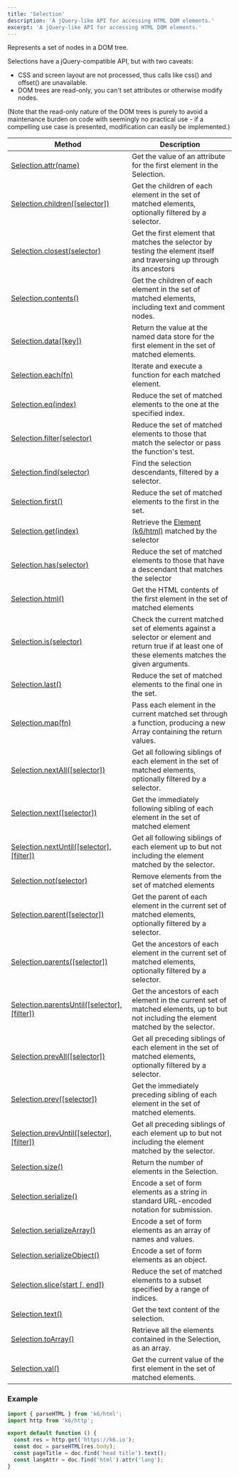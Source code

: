 ```yaml
---
title: 'Selection'
description: 'A jQuery-like API for accessing HTML DOM elements.'
excerpt: 'A jQuery-like API for accessing HTML DOM elements.'
---
```


Represents a set of nodes in a DOM tree.

Selections have a jQuery-compatible API, but with two caveats:

- CSS and screen layout are not processed, thus calls like css() and offset() are unavailable.
- DOM trees are read-only, you can't set attributes or otherwise modify nodes.

(Note that the read-only nature of the DOM trees is purely to avoid a maintenance burden on code with seemingly no practical use - if a compelling use case is presented, modification can easily be implemented.)

| Method                                                                                                                         | Description                                                                                                                                            |
| ------------------------------------------------------------------------------------------------------------------------------ | ------------------------------------------------------------------------------------------------------------------------------------------------------ |
| [Selection.attr(name)](/v0.32/javascript-api/k6-html/selection/selection-attr-name)                                            | Get the value of an attribute for the first element in the Selection.                                                                                  |
| [Selection.children([selector])](/v0.32/javascript-api/k6-html/selection/selection-children-selector)                          | Get the children of each element in the set of matched elements, optionally filtered by a selector.                                                    |
| [Selection.closest(selector)](/v0.32/javascript-api/k6-html/selection/selection-closest-selector)                              | Get the first element that matches the selector by testing the element itself and traversing up through its ancestors                                  |
| [Selection.contents()](/v0.32/javascript-api/k6-html/selection/selection-contents)                                             | Get the children of each element in the set of matched elements, including text and comment nodes.                                                     |
| [Selection.data([key])](/v0.32/javascript-api/k6-html/selection/selection-data-key)                                            | Return the value at the named data store for the first element in the set of matched elements.                                                         |
| [Selection.each(fn)](/v0.32/javascript-api/k6-html/selection/selection-each-fn)                                                | Iterate and execute a function for each matched element.                                                                                               |
| [Selection.eq(index)](/v0.32/javascript-api/k6-html/selection/selection-eq-index)                                              | Reduce the set of matched elements to the one at the specified index.                                                                                  |
| [Selection.filter(selector)](/v0.32/javascript-api/k6-html/selection/selection-filter-selector)                                | Reduce the set of matched elements to those that match the selector or pass the function's test.                                                       |
| [Selection.find(selector)](/v0.32/javascript-api/k6-html/selection/selection-find-selector)                                    | Find the selection descendants, filtered by a selector.                                                                                                |
| [Selection.first()](/v0.32/javascript-api/k6-html/selection/selection-first)                                                   | Reduce the set of matched elements to the first in the set.                                                                                            |
| [Selection.get(index)](/v0.32/javascript-api/k6-html/selection/selection-get-index)                                            | Retrieve the [Element (k6/html)](/v0.32/javascript-api/k6-html/element) matched by the selector                                                        |
| [Selection.has(selector)](/v0.32/javascript-api/k6-html/selection/selection-has-selector)                                      | Reduce the set of matched elements to those that have a descendant that matches the selector                                                           |
| [Selection.html()](/v0.32/javascript-api/k6-html/selection/selection-html)                                                     | Get the HTML contents of the first element in the set of matched elements                                                                              |
| [Selection.is(selector)](/v0.32/javascript-api/k6-html/selection/selection-is-selector)                                        | Check the current matched set of elements against a selector or element and return true if at least one of these elements matches the given arguments. |
| [Selection.last()](/v0.32/javascript-api/k6-html/selection/selection-last)                                                     | Reduce the set of matched elements to the final one in the set.                                                                                        |
| [Selection.map(fn)](/v0.32/javascript-api/k6-html/selection/selection-map-fn)                                                  | Pass each element in the current matched set through a function, producing a new Array containing the return values.                                   |
| [Selection.nextAll([selector])](/v0.32/javascript-api/k6-html/selection/selection-nextall-selector)                            | Get all following siblings of each element in the set of matched elements, optionally filtered by a selector.                                          |
| [Selection.next([selector])](/v0.32/javascript-api/k6-html/selection/selection-next-selector)                                  | Get the immediately following sibling of each element in the set of matched element                                                                    |
| [Selection.nextUntil([selector], [filter])](/v0.32/javascript-api/k6-html/selection/selection-nextuntil-selector-filter)       | Get all following siblings of each element up to but not including the element matched by the selector.                                                |
| [Selection.not(selector)](/v0.32/javascript-api/k6-html/selection/selection-not-selector)                                      | Remove elements from the set of matched elements                                                                                                       |
| [Selection.parent([selector])](/v0.32/javascript-api/k6-html/selection/selection-parent-selector)                              | Get the parent of each element in the current set of matched elements, optionally filtered by a selector.                                              |
| [Selection.parents([selector])](/v0.32/javascript-api/k6-html/selection/selection-parents-selector)                            | Get the ancestors of each element in the current set of matched elements, optionally filtered by a selector.                                           |
| [Selection.parentsUntil([selector], [filter])](/v0.32/javascript-api/k6-html/selection/selection-parentsuntil-selector-filter) | Get the ancestors of each element in the current set of matched elements, up to but not including the element matched by the selector.                 |
| [Selection.prevAll([selector])](/v0.32/javascript-api/k6-html/selection/selection-prevall-selector)                            | Get all preceding siblings of each element in the set of matched elements, optionally filtered by a selector.                                          |
| [Selection.prev([selector])](/v0.32/javascript-api/k6-html/selection/selection-prev-selector)                                  | Get the immediately preceding sibling of each element in the set of matched elements.                                                                  |
| [Selection.prevUntil([selector], [filter])](/v0.32/javascript-api/k6-html/selection/selection-prevuntil-selector-filter)       | Get all preceding siblings of each element up to but not including the element matched by the selector.                                                |
| [Selection.size()](/v0.32/javascript-api/k6-html/selection/selection-size)                                                     | Return the number of elements in the Selection.                                                                                                        |
| [Selection.serialize()](/v0.32/javascript-api/k6-html/selection/selection-size)                                                | Encode a set of form elements as a string in standard URL-encoded notation for submission.                                                             |
| [Selection.serializeArray()](/v0.32/javascript-api/k6-html/selection/selection-size)                                           | Encode a set of form elements as an array of names and values.                                                                                         |
| [Selection.serializeObject()](/v0.32/javascript-api/k6-html/selection/selection-serializeobject)                               | Encode a set of form elements as an object.                                                                                                            |
| [Selection.slice(start [, end])](/v0.32/javascript-api/k6-html/selection/selection-slice-start-end)                            | Reduce the set of matched elements to a subset specified by a range of indices.                                                                        |
| [Selection.text()](/v0.32/javascript-api/k6-html/selection/selection-text)                                                     | Get the text content of the selection.                                                                                                                 |
| [Selection.toArray()](/v0.32/javascript-api/k6-html/selection/selection-toarray)                                               | Retrieve all the elements contained in the Selection, as an array.                                                                                     |
| [Selection.val()](/v0.32/javascript-api/k6-html/selection/selection-val)                                                       | Get the current value of the first element in the set of matched elements.                                                                             |

### Example

<CodeGroup labels={[]}>

```javascript
import { parseHTML } from 'k6/html';
import http from 'k6/http';

export default function () {
  const res = http.get('https://k6.io');
  const doc = parseHTML(res.body);
  const pageTitle = doc.find('head title').text();
  const langAttr = doc.find('html').attr('lang');
}
```

</CodeGroup>
